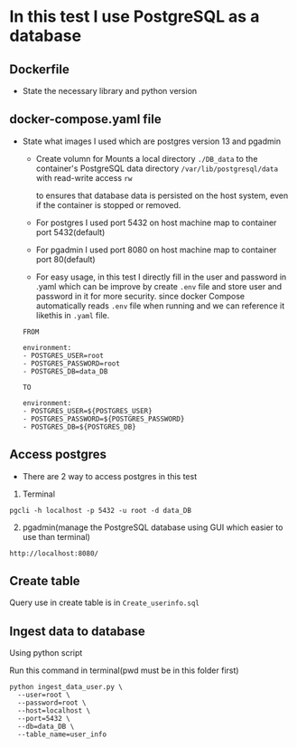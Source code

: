 # In this test I use PostgreSQL as a database
## Dockerfile
* State the necessary library and python version

## docker-compose.yaml file
* State what images I used which are postgres version 13 and pgadmin
  - Create volumn for Mounts a local directory `./DB_data` to the container's PostgreSQL data directory `/var/lib/postgresql/data` with read-write access `rw`

    to ensures that database data is persisted on the host system, even if the container is stopped or removed.
  - For postgres I used port 5432 on host machine map to container port 5432(default)
  - For pgadmin I used port 8080 on host machine map to container port 80(default)
  - For easy usage, in this test I directly fill in the user and password in .yaml which can be improve by create `.env` file and store user and password in it for more security. since docker Compose automatically reads `.env` file when running and we can reference it likethis in   `.yaml` file.
    
  ```
  FROM

  environment:
  - POSTGRES_USER=root
  - POSTGRES_PASSWORD=root
  - POSTGRES_DB=data_DB

  TO
  
  environment:
  - POSTGRES_USER=${POSTGRES_USER}
  - POSTGRES_PASSWORD=${POSTGRES_PASSWORD}
  - POSTGRES_DB=${POSTGRES_DB}

  ```

## Access postgres
* There are 2 way to access postgres in this test
  
1. Terminal
 
```
pgcli -h localhost -p 5432 -u root -d data_DB
```

2. pgadmin(manage the PostgreSQL database using GUI which easier to use than terminal)

```
http://localhost:8080/
```

## Create table

Query use in create table is in `Create_userinfo.sql`

## Ingest data to database

Using python script

Run this command in terminal(pwd must be in this folder first)

```
python ingest_data_user.py \
  --user=root \
  --password=root \
  --host=localhost \
  --port=5432 \
  --db=data_DB \
  --table_name=user_info
```
